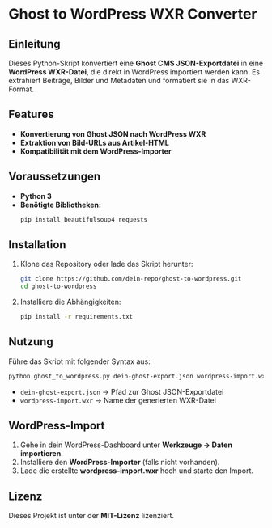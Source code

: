 # Ghost to WordPress WXR Converter

## Einleitung
Dieses Python-Skript konvertiert eine **Ghost CMS JSON-Exportdatei** in eine **WordPress WXR-Datei**, die direkt in WordPress importiert werden kann. Es extrahiert Beiträge, Bilder und Metadaten und formatiert sie in das WXR-Format.

## Features
- **Konvertierung von Ghost JSON nach WordPress WXR**
- **Extraktion von Bild-URLs aus Artikel-HTML**
- **Kompatibilität mit dem WordPress-Importer**

## Voraussetzungen
- **Python 3**
- **Benötigte Bibliotheken:**
  ```sh
  pip install beautifulsoup4 requests
  ```

## Installation
1. Klone das Repository oder lade das Skript herunter:
   ```sh
   git clone https://github.com/dein-repo/ghost-to-wordpress.git
   cd ghost-to-wordpress
   ```
2. Installiere die Abhängigkeiten:
   ```sh
   pip install -r requirements.txt
   ```

## Nutzung
Führe das Skript mit folgender Syntax aus:
```sh
python ghost_to_wordpress.py dein-ghost-export.json wordpress-import.wxr
```
- `dein-ghost-export.json` → Pfad zur Ghost JSON-Exportdatei
- `wordpress-import.wxr` → Name der generierten WXR-Datei

## WordPress-Import
1. Gehe in dein WordPress-Dashboard unter **Werkzeuge → Daten importieren**.
2. Installiere den **WordPress-Importer** (falls nicht vorhanden).
3. Lade die erstellte **wordpress-import.wxr** hoch und starte den Import.

## Lizenz
Dieses Projekt ist unter der **MIT-Lizenz** lizenziert.

